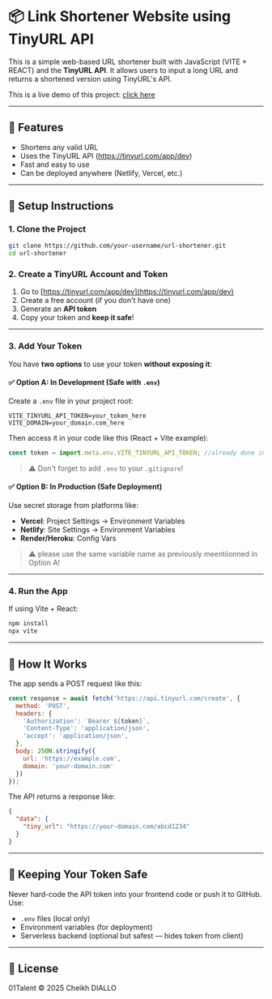 # 📦 Link Shortener Website using TinyURL API

This is a simple web-based URL shortener built with JavaScript (VITE + REACT) and the **TinyURL API**. It allows users to input a long URL and returns a shortened version using TinyURL's API.

This is a live demo of this project: [click here](https://link-shortener-website-indol.vercel.app/)

---

## 🚀 Features

- Shortens any valid URL
- Uses the TinyURL API (https://tinyurl.com/app/dev)
- Fast and easy to use
- Can be deployed anywhere (Netlify, Vercel, etc.)

---

## 🔧 Setup Instructions

### 1. Clone the Project

```bash
git clone https://github.com/your-username/url-shortener.git
cd url-shortener
```

### 2. Create a TinyURL Account and Token

1. Go to [https://tinyurl.com/app/dev](https://tinyurl.com/app/dev)
2. Create a free account (if you don't have one)
3. Generate an **API token**
4. Copy your token and **keep it safe**!

---

### 3. Add Your Token

You have **two options** to use your token **without exposing it**:

#### ✅ Option A: In Development (Safe with `.env`)

Create a `.env` file in your project root:

```
VITE_TINYURL_API_TOKEN=your_token_here
VITE_DOMAIN=your_domain.com_here
```

Then access it in your code like this (React + Vite example):

```js
const token = import.meta.env.VITE_TINYURL_API_TOKEN; //already done in the code
```

> ⚠️ Don't forget to add `.env` to your `.gitignore`!

#### ✅ Option B: In Production (Safe Deployment)
Use secret storage from platforms like:
- **Vercel**: Project Settings → Environment Variables
- **Netlify**: Site Settings → Environment Variables
- **Render/Heroku**: Config Vars

> ⚠️ please use the same variable name as previously meentiionned in Option A!

---

### 4. Run the App

If using Vite + React:

```bash
npm install
npx vite
```

---

## 🔗 How It Works

The app sends a POST request like this:

```js
const response = await fetch('https://api.tinyurl.com/create', {
  method: 'POST',
  headers: {
    'Authorization': `Bearer ${token}`,
    'Content-Type': 'application/json',
    'accept': 'application/json',
  },
  body: JSON.stringify({
    url: 'https://example.com',
    domain: 'your-domain.com'
  })
});
```

The API returns a response like:

```json
{
  "data": {
    "tiny_url": "https://your-domain.com/abcd1234"
  }
}
```

---

## 🔐 Keeping Your Token Safe

Never hard-code the API token into your frontend code or push it to GitHub. Use:

- `.env` files (local only)
- Environment variables (for deployment)
- Serverless backend (optional but safest — hides token from client)

---

## 📄 License

01Talent © 2025 Cheikh DIALLO

